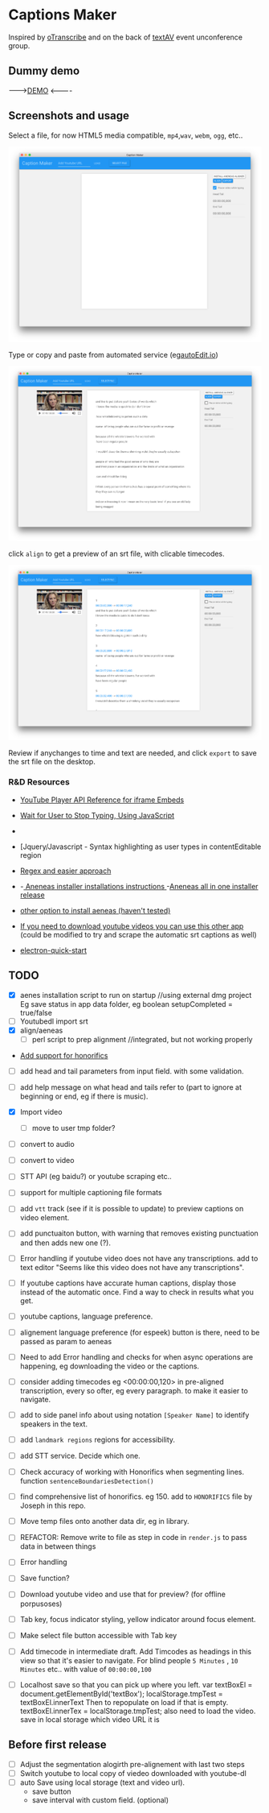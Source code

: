 # Captions Maker 

Inspired by [oTranscribe](http://otranscribe.com) and on the back of [textAV](http://textAV.tech) event unconference group.

## Dummy demo 

--->[DEMO](http://pietropassarelli.com/captions-maker/) <----


##  Screenshots and usage

Select a file, for now HTML5 media compatible, `mp4`,`wav`, `webm`, `ogg`, etc..

![caption-maker home screen](docs/img/caption-maker-1.png)

Type or copy and paste from automated service (eg[autoEdit.io](http://autoEdit.io))

![caption-maker text editing](docs/img/caption-maker-2.png)

click `align` to get a preview of an srt file, with clicable timecodes.

![caption-maker srt preview](docs/img/caption-maker-3.png)

Review if anychanges to time and text are needed, and click `export` to save the srt file on the desktop.


###  R&D Resources

- [YouTube Player API Reference for iframe Embeds](https://developers.google.com/youtube/iframe_api_reference)
- [Wait for User to Stop Typing, Using JavaScript](https://schier.co/blog/2014/12/08/wait-for-user-to-stop-typing-using-javascript.html)
- [ ](http://blog.teamtreehouse.com/native-rich-text-editing-with-the-contenteditable-attribute)
- [Jquery/Javascript - Syntax highlighting as user types in contentEditable region
- [Regex and easier approach ](http://pietropassarelli.com/regex.html)

- [](https://stackoverflow.com/questions/13107150/jquery-javascript-syntax-highlighting-as-user-types-in-contenteditable-region)
-[ Aneneas installer installations instructions ](https://github.com/readbeyond/aeneas/blob/master/wiki/INSTALL.md)
-[Aneneas all in one installer release](https://github.com/sillsdev/aeneas-installer/releases)

- [other option to install aeneas (haven't tested)](https://www.npmjs.com/package/aeneas-install)

- [If you need to download youtube videos you can use this other app](https://github.com/pietrop/electron-video-downloader) (could be modified to try and scrape the automatic srt captions as well)

- [electron-quick-start](https://github.com/electron/electron-quick-start)


## TODO
- [x] aenes installation script to run on startup //using external dmg project
	Eg save status in app data folder, eg boolean setupCompleted = true/false
- [ ] Youtubedl import srt
- [x] align/aeneas
	- [ ] perl script to prep alignment //integrated, but not working properly

- [Add support for honorifics](https://github.com/polizoto/segment_transcript/blob/master/HONORIFICS) 


- [ ] add head and tail parameters from input field. with some validation. 
- [ ] add help message on what head and tails refer to (part to ignore at beginning or end, eg if there is music).

- [x] Import video 
	- [ ] move to user tmp folder?

- [ ] convert to audio
- [ ] convert to video
- [ ] STT API (eg baidu?) or youtube scraping etc..

- [ ] support for multiple captioning file formats 

- [ ] add `vtt` track (see if it is possible to update) to preview captions on video element.


- [ ] add punctuaiton button, with warning that removes existing punctuation and then adds new one (?).


- [ ] Error handling if youtube video does not have any transcriptions. add to text editor "Seems like this video does not have any transcriptions".

- [ ] If youtube captions have accurate human captions, display those instead of the automatic once. Find a way to check in results what you get. 

- [ ] youtube captions, language preference.

- [ ] alignement language preference (for espeek) button is there, need to be passed as param to aeneas

- [ ] Need to add Error handling and checks for when async operations are happening, eg downloading the video or the captions. 


- [ ] consider adding timecodes eg <00:00:00,120> in pre-aligned transcription, every so ofter, eg every paragraph. to make it easier to navigate.

- [ ] add to side panel info about using notation `[Speaker Name]` to identify speakers in the text. 

- [ ] add `landmark regions` regions for accessibility. 

- [ ] add STT service. Decide which one. 

- [ ] Check accuracy of working with Honorifics when segmenting lines. function `sentenceBoundariesDetection()`
- [ ] find comprehensive list of honorifics. eg 150. add to `HONORIFICS` file by Joseph in this repo. 

- [ ] Move temp files onto another data dir, eg in library. 

- [ ] REFACTOR: Remove write to file as step in code in `render.js` to pass data in between things

- [ ] Error handling 



- [ ] Save function?

- [ ] Download youtube video and use that for preview? (for offline porpusoses)

- [ ] Tab key, focus indicator styling, yellow indicator around focus element.
- [ ] Make select file button accessible with Tab key


- [ ] Add timecode in intermediate draft. 
	Add Timcodes as headings in this view so that it's easier to navigate. 
	For blind people `5 Minutes` , `10 Minutes` etc.. with value of `00:00:00,100`

- [ ] Localhost save so that you can pick up where you left. 
var textBoxEl = document.getElementById('textBox');
localStorage.tmpTest =  textBoxEl.innerText
Then to repopulate on load if that is empty. 
textBoxEl.innerTex = localStorage.tmpTest;
also need to load the video. save in local storage which video URL it is



## Before first release

- [ ] Adjust the segmentation alogirth pre-alignement with last two steps
- [ ] Switch youtube to local copy of viedeo downloaded with youtube-dl
- [ ] auto Save using local storage (text and video url). 
	- save button 
	+ save interval with custom field. (optional)

<!-- Some code notes






//to add captions dynamically  - Might not be needed as a requiremen
// maybe add button, update captions preview. or auto trigger. 
// might need to write the `vtt` file. and then code below to update on video.
// altho it better if video was bigger. 
// document.querySelector("video").innerHTML = '<track label="English Captions" srclang="en" kind="captions" src="/Users/pietropassarelli/Dropbox/CODE/NODE/webVideoTextCrawler/test/results.vtt" type="text/vtt" default />'

 -->
